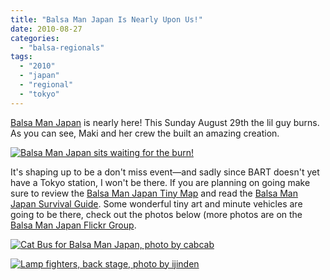 ```yaml
---
title: "Balsa Man Japan Is Nearly Upon Us!"
date: 2010-08-27
categories: 
  - "balsa-regionals"
tags: 
  - "2010"
  - "japan"
  - "regional"
  - "tokyo"
---
```


[Balsa Man Japan](https://www.burninja.info/balsaman) is nearly here! This Sunday August 29th the lil guy burns. As you can see, Maki and her crew the built an amazing creation.

[![Balsa Man Japan sits waiting for the burn!](/images/balsaman-japan.jpg "Balsa Man Japan sits waiting for the burn!")](https://balsaman.org/wp-content/uploads/2010/08/balsaman-japan.jpg)

It's shaping up to be a don't miss event—and sadly since BART doesn't yet have a Tokyo station, I won't be there. If you are planning on going make sure to review the [Balsa Man Japan Tiny Map](https://www.flickr.com/photos/ijinden/4921888906/in/pool-1462959@N24/) and read the [Balsa Man Japan Survival Guide](https://translate.google.com/translate?js=y&prev=_t&hl=en&ie=UTF-8&layout=1&eotf=1&u=https://www.burninja.info/balsaman/survival.htm&sl=auto&tl=en). Some wonderful tiny art and minute vehicles are going to be there, check out the photos below (more photos are on the [Balsa Man Japan Flickr Group](https://www.flickr.com/groups/1462959@N24/pool/with/4921888906/).

[![Cat Bus for Balsa Man Japan, photo by cabcab](/images/4932705034_8989e5dcb4_b.jpg "Cat Bus for Balsa Man Japan, photo by cabcab")](https://www.flickr.com/photos/cabcab/4932705034/in/pool-1462959@N24/)

[![Lamp fighters, back stage, photo by ijinden](/images/4930229068_c045246e20.jpg "Lamp fighters, back stage, photo by ijinden")](https://www.flickr.com/photos/ijinden/4930229068/in/pool-1462959@N24/)

